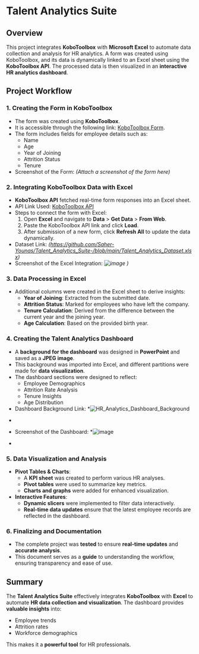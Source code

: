 # Talent Analytics Suite

## Overview
This project integrates **KoboToolbox** with **Microsoft Excel** to automate data collection and analysis for HR analytics. A form was created using KoboToolbox, and its data is dynamically linked to an Excel sheet using the **KoboToolbox API**. The processed data is then visualized in an **interactive HR analytics dashboard**.

## Project Workflow

### 1. Creating the Form in KoboToolbox
- The form was created using **KoboToolbox**.
- It is accessible through the following link: [KoboToolbox Form](https://ee.kobotoolbox.org/x/mja2VvRg).
- The form includes fields for employee details such as:
  - Name
  - Age
  - Year of Joining
  - Attrition Status
  - Tenure
- Screenshot of the Form: *(Attach a screenshot of the form here)*

### 2. Integrating KoboToolbox Data with Excel
- **KoboToolbox API** fetched real-time form responses into an Excel sheet.
- API Link Used: [KoboToolbox API](https://kf.kobotoolbox.org/api/v2/assets/)
- Steps to connect the form with Excel:
  1. Open **Excel** and navigate to **Data** > **Get Data** > **From Web**.
  2. Paste the KoboToolbox API link and click **Load**.
  3. After submission of a new form, click **Refresh All** to update the data dynamically.
- Dataset Link: *(https://github.com/Saher-Younas/Talent_Analytics_Suite-/blob/main/Talent_Analytics_Dataset.xlsx)*
- Screenshot of the Excel Integration: *![image](https://github.com/user-attachments/assets/8a844e4a-0118-461d-81e3-67d224034a06)
)*

### 3. Data Processing in Excel
- Additional columns were created in the Excel sheet to derive insights:
  - **Year of Joining**: Extracted from the submitted date.
  - **Attrition Status**: Marked for employees who have left the company.
  - **Tenure Calculation**: Derived from the difference between the current year and the joining year.
  - **Age Calculation**: Based on the provided birth year.


### 4. Creating the Talent Analytics Dashboard
- A **background for the dashboard** was designed in **PowerPoint** and saved as a **JPEG image**.
- This background was imported into Excel, and different partitions were made for **data visualization**.
- The dashboard sections were designed to reflect:
  - Employee Demographics
  - Attrition Rate Analysis
  - Tenure Insights
  - Age Distribution
- Dashboard Background Link: *![HR_Analytics_Dashboard_Background](https://github.com/user-attachments/assets/f60c58e1-1bdd-4f90-8088-9f975f547757)
*
- Screenshot of the Dashboard: *![image](https://github.com/user-attachments/assets/7f572665-0e2e-4432-9d5a-cde81b855058)
*
### 5. Data Visualization and Analysis
- **Pivot Tables & Charts**:
  - A **KPI sheet** was created to perform various HR analyses.
  - **Pivot tables** were used to summarize key metrics.
  - **Charts and graphs** were added for enhanced visualization.
- **Interactive Features**:
  - **Dynamic slicers** were implemented to filter data interactively.
  - **Real-time data updates** ensure that the latest employee records are reflected in the dashboard.

### 6. Finalizing and Documentation
- The complete project was **tested** to ensure **real-time updates** and **accurate analysis**.
- This document serves as a **guide** to understanding the workflow, ensuring transparency and ease of use.

## Summary
The **Talent Analytics Suite** effectively integrates **KoboToolbox** with **Excel** to automate **HR data collection and visualization**. The dashboard provides **valuable insights** into:
- Employee trends  
- Attrition rates  
- Workforce demographics  

This makes it a **powerful tool** for HR professionals.


